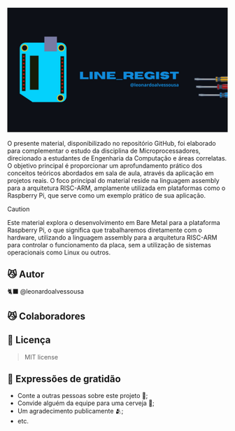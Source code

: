 ![Texto Alternativo](https://raw.githubusercontent.com/leonardoalvessousa/Line_regist/refs/heads/main/linebanner.jpg)

O presente material, disponibilizado no repositório GitHub, foi elaborado para complementar o estudo da disciplina de Microprocessadores, direcionado a estudantes de Engenharia da Computação e áreas correlatas. O objetivo principal é proporcionar um aprofundamento prático dos conceitos teóricos abordados em sala de aula, através da aplicação em projetos reais. O foco principal do material reside na linguagem assembly para a arquitetura RISC-ARM, amplamente utilizada em plataformas como o Raspberry Pi, que serve como um exemplo prático de sua aplicação.

> [!CAUTION]
> Este material explora o desenvolvimento em Bare Metal para a plataforma Raspberry Pi, o que significa que trabalharemos diretamente com o hardware, utilizando a linguagem assembly para a arquitetura RISC-ARM para controlar o funcionamento da placa, sem a utilização de sistemas operacionais como Linux ou outros.

## 😼 Autor

 🐈‍⬛ @leonardoalvessousa

## 😼 Colaboradores

## 📄 Licença

   >MIT license

## 🎁 Expressões de gratidão

* Conte a outras pessoas sobre este projeto 📢;
* Convide alguém da equipe para uma cerveja 🍺;
* Um agradecimento publicamente 🫂;
* etc.
